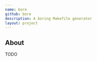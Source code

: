 ```yaml
---
name: bore
github: bore
description: A boring Makefile generator
layout: project
---
```


## About

TODO
